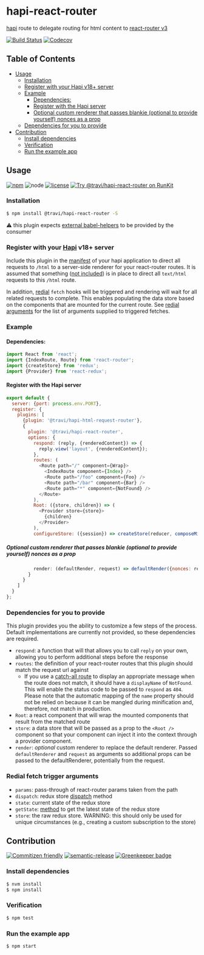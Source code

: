 # hapi-react-router

[hapi](https://hapi.dev/) route to delegate routing for html content to
[react-router v3](https://github.com/ReactTraining/react-router/tree/v3/docs)

[![Build Status](https://img.shields.io/travis/travi/hapi-react-router.svg?style=flat&branch=master)](https://travis-ci.org/travi/hapi-react-router)
[![Codecov](https://img.shields.io/codecov/c/github/travi/hapi-react-router.svg)](https://codecov.io/github/travi/hapi-react-router)

## Table of Contents

* [Usage](#usage)
  * [Installation](#installation)
  * [Register with your Hapi v18+ server](#register-with-your-hapi-v18-server)
  * [Example](#example)
    * [Dependencies:](#dependencies)
    * [Register with the Hapi server](#register-with-the-hapi-server)
    * [Optional custom renderer that passes blankie (optional to provide yourself) nonces as a prop](#optional-custom-renderer-that-passes-blankie-optional-to-provide-yourself-nonces-as-a-prop)
  * [Dependencies for you to provide](#dependencies-for-you-to-provide)
* [Contribution](#contribution)
  * [Install dependencies](#install-dependencies)
  * [Verification](#verification)
  * [Run the example app](#run-the-example-app)

## Usage

[![npm](https://img.shields.io/npm/v/@travi/hapi-react-router.svg?maxAge=2592000)](https://www.npmjs.com/package/@travi/hapi-react-router)
![node][node-badge]
[![license](https://img.shields.io/github/license/travi/hapi-react-router.svg)](LICENSE)
[![Try @travi/hapi-react-router on RunKit][runkit-badge]][runkit-link]

### Installation

```sh
$ npm install @travi/hapi-react-router -S
```

:warning: this plugin expects [external babel-helpers](https://babeljs.io/docs/plugins/external-helpers/)
to be provided by the consumer

### Register with your [Hapi](https://hapi.dev/) v18+ server

Include this plugin in the [manifest](https://github.com/hapijs/glue) of your
hapi application to direct all requests to `/html` to a server-side renderer
for your react-router routes. It is assumed that something
([not included](https://github.com/travi/hapi-html-request-router)) is in place
to direct all `text/html` requests to this `/html` route.

In addition, [redial](https://github.com/markdalgleish/redial) `fetch` hooks
will be triggered and rendering will wait for all related requests to complete.
This enables populating the data store based on the components that are mounted
for the current route. See [redial arguments](#redial-fetch-trigger-arguments)
for the list of arguments supplied to triggered fetches.

### Example

#### Dependencies:

```javascript
import React from 'react';
import {IndexRoute, Route} from 'react-router';
import {createStore} from 'redux';
import {Provider} from 'react-redux';
```

#### Register with the Hapi server

```javascript
export default {
  server: {port: process.env.PORT},
  register: {
    plugins: [
      {plugin: '@travi/hapi-html-request-router'},
      {
        plugin: '@travi/hapi-react-router',
        options: {
          respond: (reply, {renderedContent}) => {
            reply.view('layout', {renderedContent});
          },
          routes: (
            <Route path="/" component={Wrap}>
              <IndexRoute component={Index} />
              <Route path="/foo" component={Foo} />
              <Route path="/bar" component={Bar} />
              <Route path="*" component={NotFound} />
            </Route>
          ),
          Root: ({store, children}) => (
            <Provider store={store}>
              {children}
            </Provider>
          ),
          configureStore: ({session}) => createStore(reducer, composeMiddlewares(session)),
```

##### Optional custom renderer that passes blankie (optional to provide yourself) nonces as a prop

```javascript
          render: (defaultRender, request) => defaultRender({nonces: request.plugins.blankie.nonces})
        }
      }
    ]
  }
};
```

### Dependencies for you to provide

This plugin provides you the ability to customize a few steps of the process.
Default implementations are currently not provided, so these dependencies are
required.

* `respond`: a function that will that allows you to call `reply` on your own,
  allowing you to perform additional steps before the response
* `routes`: the definition of your react-router routes that this plugin should
  match the request url against
  * If you use a [catch-all route](https://github.com/ReactTraining/react-router/blob/c3cd9675bd8a31368f87da74ac588981cbd6eae7/upgrade-guides/v1.0.0.md#notfound-route)
    to display an appropriate message when the route does not match, it should
    have a `displayName` of `NotFound`. This will enable the status code to be
    passed to `respond` as `404`. Please note that the automatic mapping of the
    `name` property should not be relied on because it can be mangled during
    minification and, therefore, not match in production.
* `Root`: a react component that will wrap the mounted components that result
  from the matched route
* `store`: a data store that will be passed as a prop to the `<Root />`
  component so that your component can inject it into the context through a
  provider component.
* `render`: _optional_ custom renderer to replace the default renderer. Passed `defaultRenderer` and `request` as arguments so additional props can be passed to the defaultRenderer, potentially from the request.

### Redial fetch trigger arguments
* `params`: pass-through of react-router params taken from the path
* `dispatch`: redux store [dispatch](https://redux.js.org/api/store/#dispatchaction) method
* `state`: current state of the redux store
* `getState`: [method](https://redux.js.org/api/store/#getstate) to get the
latest state of the redux store
* `store`: the raw redux store. WARNING: this should only be used for unique
circumstances (e.g., creating a custom subscription to the store)

## Contribution

[![Commitizen friendly](https://img.shields.io/badge/commitizen-friendly-brightgreen.svg)](http://commitizen.github.io/cz-cli/)
[![semantic-release](https://img.shields.io/badge/%20%20%F0%9F%93%A6%F0%9F%9A%80-semantic--release-e10079.svg)](https://github.com/semantic-release/semantic-release)
[![Greenkeeper badge](https://badges.greenkeeper.io/travi/hapi-react-router.svg)](https://greenkeeper.io/)

### Install dependencies

```sh
$ nvm install
$ npm install
```

### Verification

```sh
$ npm test
```

### Run the example app

```sh
$ npm start
```

[node-badge]: https://img.shields.io/node/v/@travi/javascript-scaffolder.svg

[runkit-link]: https://npm.runkit.com/@travi/hapi-react-router

[runkit-badge]: https://badge.runkitcdn.com/@travi/hapi-react-router.svg
